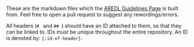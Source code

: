 These are the markdown files which the [AREDL Guidelines Page](https://aredl.net/guidelines/) is built from. Feel free to open a pull request to suggest any rewordings/errors. 

All headers (`# ` and `## `) should have an ID attached to them, so that they can be linked to. IDs must be unique throughout the entire repository. An ID is denoted by:
`{:id-of-header}`.